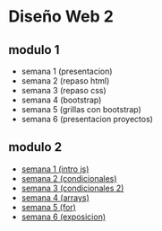 # Diseño Web 2

## modulo 1

+ semana 1 (presentacion)
+ semana 2 (repaso html)
+ semana 3 (repaso css)
+ semana 4 (bootstrap)
+ semana 5 (grillas con bootstrap)
+ semana 6 (presentacion proyectos)

## modulo 2

* [semana 1 (intro js)](https://github.com/carabedo/dw2/tree/main/M2##semana-1-intro-js)
* [semana 2 (condicionales)](https://github.com/carabedo/dw2/blob/main/M2/readme.md#semana-2-condicionales) 
* [semana 3 (condicionales 2)](https://github.com/carabedo/dw2/tree/main/M2#semana-3-condicionales-2)
* [semana 4 (arrays)](https://github.com/carabedo/dw2/tree/main/M2#semana-4-arrays)
* [semana 5 (for)](https://github.com/carabedo/dw2/tree/main/M2#semana-5-for)
* [semana 6 (exposicion)]()
